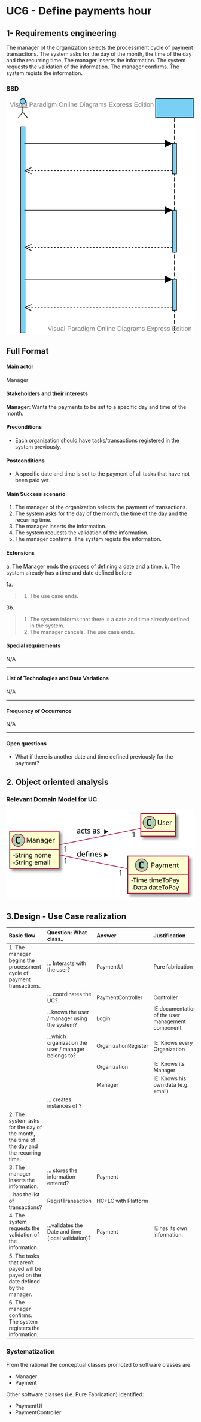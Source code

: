 # UC6 - Define payments hour

## 1- Requirements engineering

The manager of the organization selects the processment cycle of payment transactions. The system asks for the day of the month, the time of the day and the recurring time. The manager inserts the information. The system requests the validation of the information. The manager confirms. The system regists the information.

### SSD

![UC6-SSD](UC6_SSD.vpd.svg)

## Full Format

#### Main actor

Manager

#### Stakeholders and their interests

**Manager**: Wants the payments to be set to a specific day and time of the month.




#### Preconditions

* Each organization should have tasks/transactions registered in the system previously.


#### Postconditions

* A specific date and time is set to the payment of all tasks that have not been paid yet.


#### Main Success scenario

1. The manager of the organization selects the payment of transactions.
2. The system asks for the day of the month, the time of the day and the recurring time.
3. The manager inserts the information.
4. The system requests the validation of the information.
6. The manager confirms. The system regists the information.



#### Extensions

a. The Manager ends the process of defining a date and a time.
b. The system already has a time and date defined before

1a.
> 	1. The use case ends.

3b.
>	1. The system informs that there is a date and time already defined in the system.
>	2. The manager cancels. The use case ends.


#### Special requirements

N/A

--------------------

#### List of Technologies and Data Variations

N/A

--------------------

#### Frequency of Occurrence

N/A

--------------------

#### Open questions

* What if there is another date and time defined previously for the payment?

## 2. Object oriented analysis

### Relevant Domain Model for UC

![UC6-MD](UC6_MD.svg)

## 3.Design - Use Case realization

| Basic flow| Question: What class.. | Answer  | Justification  |
|:--------------  |:---------------------- |:----------|:---------------------------- |
|1. The manager begins the processment cycle of payment transactions. |... Interacts with the user? | PaymentUI | Pure fabrication |
| |... coordinates the UC? | PaymentController | Controller |
| |...knows the user / manager using the system? | Login  | IE:documentation of the user management component. |
| |...which organization the user / manager belongs to? | OrganizationRegister | IE: Knows every Organization |
| |       | Organization | IE: Knows its Manager |
| |       | Manager | IE: Knows his own data (e.g. email) |
| |... creates instances of ? |
|2. The system asks for the day of the month, the time of the day and the recurring time. | 
|3. The manager inserts the information. |... stores the information entered? | Payment | 
|...has the list of transactions?| RegistTransaction | HC+LC with Platform |
|4. The system requests the validation of the information. |...validates the Date and time (local validation)?	 |    Payment         |  IE:has its own information.                            |
|5. The tasks that aren't payed will be payed on the date defined by the manager. | 
|6. The manager confirms. The system registers the information.

### Systematization

From the rational the conceptual classes promoted to software classes are:

* Manager
* Payment

Other software classes (i.e. Pure Fabrication) identified:

* PaymentUI
* PaymentController

